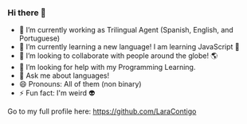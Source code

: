 ### Hi there 👋

- 🔭 I’m currently working as Trilingual Agent (Spanish, English, and Portuguese)
- 🌱 I’m currently learning a new language! I am learning JavaScript 🤩
- 👯 I’m looking to collaborate with people around the globe! 🌎
- 🤔 I’m looking for help with my Programming Learning.
- 💬 Ask me about languages!
- 😄 Pronouns: All of them (non binary)
- ⚡ Fun fact: I'm weird 👽

Go to my full profile here: https://github.com/LaraContigo